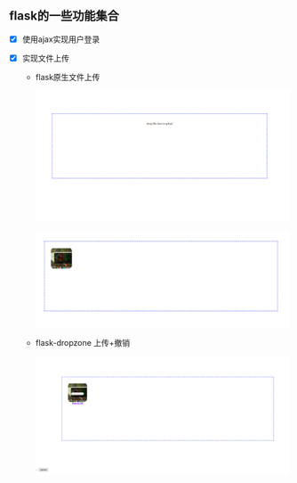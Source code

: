 ## flask的一些功能集合

* [x] 使用ajax实现用户登录

* [x] 实现文件上传

  * flask原生文件上传

    ![image](https://raw.githubusercontent.com/KongWiKi/flaskTrain/master/showImage/upload.png)

    ![image](https://raw.githubusercontent.com/KongWiKi/flaskTrain/master/showImage/upload1.png)

  * flask-dropzone 上传+撤销

    ![image](https://raw.githubusercontent.com/KongWiKi/flaskTrain/master/showImage/imageShow.png)

    

  

